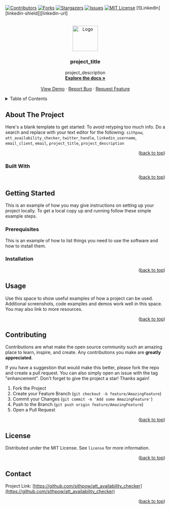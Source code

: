 <!-- Improved compatibility of back to top link: See: https://github.com/othneildrew/Best-README-Template/pull/73 -->
<a name="ATT Availability Checker"></a>



<!-- PROJECT SHIELDS -->
<!--
*** I'm using markdown "reference style" links for readability.
*** Reference links are enclosed in brackets [ ] instead of parentheses ( ).
*** See the bottom of this document for the declaration of the reference variables
*** for contributors-url, forks-url, etc. This is an optional, concise syntax you may use.
*** https://www.markdownguide.org/basic-syntax/#reference-style-links
-->
[![Contributors][contributors-shield]][contributors-url]
[![Forks][forks-shield]][forks-url]
[![Stargazers][stars-shield]][stars-url]
[![Issues][issues-shield]][issues-url]
[![MIT License][license-shield]][license-url]
[![LinkedIn][linkedin-shield]][linkedin-url]



<!-- PROJECT LOGO -->
<br />
<div align="center">
  <a href="https://github.com/sithpow/att_availability_checker">
    <img src="images/logo.png" alt="Logo" width="80" height="80">
  </a>

<h3 align="center">project_title</h3>

  <p align="center">
    project_description
    <br />
    <a href="https://github.com/sithpow/att_availability_checker"><strong>Explore the docs »</strong></a>
    <br />
    <br />
    <a href="https://github.com/sithpow/att_availability_checker">View Demo</a>
    ·
    <a href="https://github.com/sithpow/att_availability_checker/issues">Report Bug</a>
    ·
    <a href="https://github.com/sithpow/att_availability_checker/issues">Request Feature</a>
  </p>
</div>



<!-- TABLE OF CONTENTS -->
<details>
  <summary>Table of Contents</summary>
  <ol>
    <li>
      <a href="#about-the-project">About The Project</a>
      <ul>
        <li><a href="#built-with">Built With</a>Rust</li>
      </ul>
    </li>
    <li>
      <a href="#getting-started">Getting Started</a>
      <ul>
        <li><a href="#prerequisites">Prerequisites</a></li>
        <li><a href="#installation">Installation</a></li>
      </ul>
    </li>
    <li><a href="#usage">Usage</a></li>
    <li><a href="#roadmap">Roadmap</a></li>
    <li><a href="#contributing">Contributing</a></li>
    <li><a href="#license">License</a></li>
    <li><a href="#contact">Contact</a></li>
    <li><a href="#acknowledgments">Acknowledgments</a></li>
  </ol>
</details>



<!-- ABOUT THE PROJECT -->
## About The Project


Here's a blank template to get started: To avoid retyping too much info. Do a search and replace with your text editor for the following: `sithpow`, `att_availability_checker`, `twitter_handle`, `linkedin_username`, `email_client`, `email`, `project_title`, `project_description`

<p align="right">(<a href="#readme-top">back to top</a>)</p>



### Built With

<p align="right">(<a href="#readme-top">back to top</a>)</p>



<!-- GETTING STARTED -->
## Getting Started

This is an example of how you may give instructions on setting up your project locally.
To get a local copy up and running follow these simple example steps.

### Prerequisites

This is an example of how to list things you need to use the software and how to install them.

### Installation


<p align="right">(<a href="#readme-top">back to top</a>)</p>



<!-- USAGE EXAMPLES -->
## Usage

Use this space to show useful examples of how a project can be used. Additional screenshots, code examples and demos work well in this space. You may also link to more resources.

<p align="right">(<a href="#readme-top">back to top</a>)</p>



<!-- CONTRIBUTING -->
## Contributing

Contributions are what make the open source community such an amazing place to learn, inspire, and create. Any contributions you make are **greatly appreciated**.

If you have a suggestion that would make this better, please fork the repo and create a pull request. You can also simply open an issue with the tag "enhancement".
Don't forget to give the project a star! Thanks again!

1. Fork the Project
2. Create your Feature Branch (`git checkout -b feature/AmazingFeature`)
3. Commit your Changes (`git commit -m 'Add some AmazingFeature'`)
4. Push to the Branch (`git push origin feature/AmazingFeature`)
5. Open a Pull Request

<p align="right">(<a href="#readme-top">back to top</a>)</p>



<!-- LICENSE -->
## License

Distributed under the MIT License. See `license` for more information.

<p align="right">(<a href="#readme-top">back to top</a>)</p>



<!-- CONTACT -->
## Contact

Project Link: [https://github.com/sithpow/att_availability_checker](https://github.com/sithpow/att_availability_checker)

<p align="right">(<a href="#readme-top">back to top</a>)</p>






<!-- MARKDOWN LINKS & IMAGES -->
<!-- https://www.markdownguide.org/basic-syntax/#reference-style-links -->
[contributors-shield]: https://img.shields.io/github/contributors/sithpow/att_availability_checker.svg?style=for-the-badge
[contributors-url]: https://github.com/sithpow/att_availability_checker/graphs/contributors
[forks-shield]: https://img.shields.io/github/forks/sithpow/att_availability_checker.svg?style=for-the-badge
[forks-url]: https://github.com/sithpow/att_availability_checker/network/members
[stars-shield]: https://img.shields.io/github/stars/sithpow/att_availability_checker.svg?style=for-the-badge
[stars-url]: https://github.com/sithpow/att_availability_checker/stargazers
[issues-shield]: https://img.shields.io/github/issues/sithpow/att_availability_checker.svg?style=for-the-badge
[issues-url]: https://github.com/sithpow/att_availability_checker/issues
[license-shield]: https://img.shields.io/github/license/sithpow/att_availability_checker.svg?style=for-the-badge
[license-url]: https://github.com/sithpow/att_availability_checker/blob/master/LICENSE.txt

